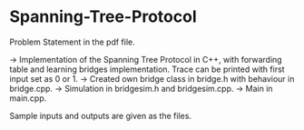 # Spanning-Tree-Protocol

Problem Statement in the pdf file.

-> Implementation of the Spanning Tree Protocol in C++, with forwarding table and learning bridges implementation. Trace can be printed with first input set as 0 or 1. 
-> Created own bridge class in bridge.h with behaviour in bridge.cpp.
-> Simulation in bridgesim.h and bridgesim.cpp.
-> Main in main.cpp.


Sample inputs and outputs are given as the files.
